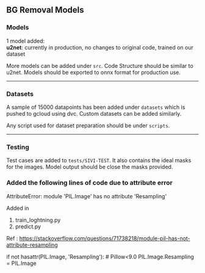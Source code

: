 ## BG Removal Models

### Models
1 model added:<br>
  <b>u2net</b>: currently in production, no changes to original code, trained on our dataset

More models can be added under `src`. Code Structure should be similar to u2net.
Models should be exported to onnx format for production use.

-----

### Datasets
A sample of 15000 datapoints has been added under `datasets` which is pushed to gcloud using dvc. 
Custom datasets can be added similarly.

Any script used for dataset preparation should be under `scripts`.

-----

### Testing
Test cases are added to `tests/SIVI-TEST`. It also contains the ideal masks for the images. Model output should be close the masks provided.


### Added the following lines of code due to attribute error
AttributeError: module 'PIL.Image' has no attribute 'Resampling'

Added in 
1. train_loghtning.py
2. predict.py

Ref : https://stackoverflow.com/questions/71738218/module-pil-has-not-attribute-resampling


if not hasattr(PIL.Image, 'Resampling'):  # Pillow<9.0
    PIL.Image.Resampling = PIL.Image

